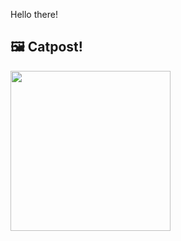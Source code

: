 Hello there!



## 🖼️ Catpost!

<sub>
    <img src="https://cdn2.thecatapi.com/images/nKvVSMThF.jpg" height="256">
</sub>

